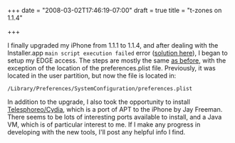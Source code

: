 +++
date = "2008-03-02T17:46:19-07:00"
draft = true
title = "t-zones on 1.1.4"

+++

I finally upgraded my iPhone from 1.1.1 to 1.1.4, and after dealing with the Installer.app `main script execution failed` error ([solution here](http://www.modiphone.net/installer-main-script-execution-failed-fix/)), I began to setup my EDGE access. The steps are mostly the same [as before](../1), with the exception of the location of the preferences.plist file. Previously, it was located in the user partition, but now the file is located in:

```
/Library/Preferences/SystemConfiguration/preferences.plist
```

In addition to the upgrade, I also took the opportunity to install [Telesphoreo/Cydia](http://www.saurik.com/id/1), which is a port of APT to the iPhone by Jay Freeman. There seems to be lots of interesting ports available to install, and a Java VM, which is of particular interest to me. If I make any progress in developing with the new tools, I'll post any helpful info I find.
